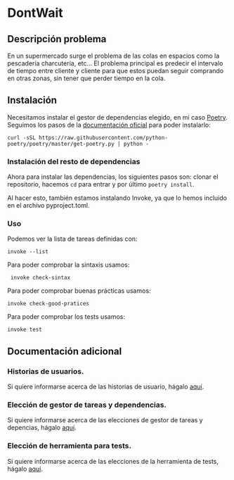 # DontWait

## Descripción problema
En un supermercado surge el problema de las colas en espacios como la pescadería
charcutería, etc... El problema principal es predecir el intervalo de tiempo
entre cliente y cliente para que estos puedan seguir comprando en otras zonas,
sin tener que perder tiempo en la cola.

## Instalación
Necesitamos instalar el gestor de dependencias elegido, en mi caso [Poetry](docs/objetivo-3.md).
Seguimos los pasos de la [documentación oficial](https://python-poetry.org/docs/#installation) para poder instalarlo:
```shell
curl -sSL https://raw.githubusercontent.com/python-poetry/poetry/master/get-poetry.py | python -
```

### Instalación del resto de dependencias
Ahora para instalar las dependencias, los siguientes pasos son: clonar el repositorio, hacemos `cd` para entrar
y por último `poetry install`.

Al hacer esto, también estamos instalando Invoke, ya que lo hemos incluido en el archivo pyproject.toml.


### Uso

Podemos ver la lista de tareas definidas con:
```shell
invoke --list
```

Para poder comprobar la sintaxis usamos:
```shell
 invoke check-sintax
```

Para poder comprobar buenas prácticas usamos:
```shell
invoke check-good-pratices
```

Para poder comprobar los tests usamos:
```shell
invoke test
```

## Documentación adicional

### Historias de usuarios.

Si quiere informarse acerca de las historias de usuario, hágalo [aquí](docs/usuarios.md).

### Elección de gestor de tareas y dependencias.
Si quiere informarse acerca de las elecciones de gestor de tareas y depencias, hágalo [aquí](docs/objetivo-3.md).

### Elección de herramienta para tests.
Si quiere informarse acerca de las elecciones de la herramienta de tests, hágalo [aquí](docs/objetivo-4.md).
